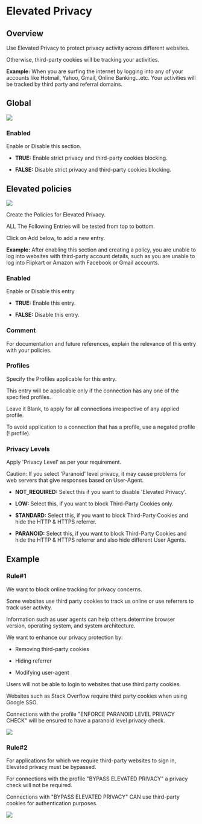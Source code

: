 # Elevated Privacy

## Overview

Use Elevated Privacy to protect privacy activity across different websites.

Otherwise, third-party cookies will be tracking your activities.

**Example:** When you are surfing the internet by logging into any of your accounts like Hotmail, Yahoo, Gmail, Online Banking...etc. Your activities will be tracked by third party and referral domains.

## Global

![](/img/Configure/Restriction_Profiles/Elevated_Privacy/image1.webp)

### Enabled

Enable or Disable this section.

-   **TRUE:** Enable strict privacy and third-party cookies blocking.

-   **FALSE:** Disable strict privacy and third-party cookies blocking.

## Elevated policies

![](/img/Configure/Restriction_Profiles/Elevated_Privacy/image2.webp)

Create the Policies for Elevated Privacy.

ALL The Following Entries will be tested from top to bottom.

Click on Add below, to add a new entry.

**Example:** After enabling this section and creating a policy, you are unable to log into websites with third-party account details, such as you are unable to log into Flipkart or Amazon with Facebook or Gmail accounts.

### Enabled

Enable or Disable this entry

-   **TRUE:** Enable this entry.

-   **FALSE:** Disable this entry.

### Comment

For documentation and future references, explain the relevance of this entry with your policies.

### Profiles

Specify the Profiles applicable for this entry.

This entry will be applicable only if the connection has any one of the specified profiles.

Leave it Blank, to apply for all connections irrespective of any applied profile.

To avoid application to a connection that has a profile, use a negated profile (! profile).

### Privacy Levels

Apply 'Privacy Level' as per your requirement.

Caution: If you select 'Paranoid' level privacy, it may cause problems for web servers that give responses based on User-Agent.

-   **NOT_REQUIRED:** Select this if you want to disable 'Elevated Privacy'.

-   **LOW:** Select this, if you want to block Third-Party Cookies only.

-   **STANDARD:** Select this, if you want to block Third-Party Cookies and hide the HTTP & HTTPS referrer.

-   **PARANOID:** Select this, if you want to block Third-Party Cookies and hide the HTTP & HTTPS referrer and also hide different User Agents.
     

## Example

### Rule#1

We want to block online tracking for privacy concerns.

Some websites use third party cookies to track us online or use referrers to track user activity.

Information such as user agents can help others determine browser version, operating system, and system architecture.

We want to enhance our privacy protection by:

-   Removing third-party cookies

-   Hiding referrer

-   Modifying user-agent

Users will not be able to login to websites that use third party cookies.

Websites such as Stack Overflow require third party cookies when using Google SSO.

Connections with the profile "ENFORCE PARANOID LEVEL PRIVACY CHECK" will be ensured to have a paranoid level privacy check.

![](/img/Configure/Restriction_Profiles/Elevated_Privacy/image3.webp)

### Rule#2

For applications for which we require third-party websites to sign in, Elevated privacy must be bypassed.

For connections with the profile "BYPASS ELEVATED PRIVACY" a privacy check will not be required.

Connections with "BYPASS ELEVATED PRIVACY" CAN use third-party cookies for authentication purposes.

![](/img/Configure/Restriction_Profiles/Elevated_Privacy/image4.webp)
